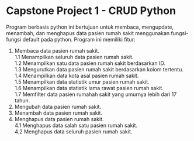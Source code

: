 # Capstone Project 1 - CRUD Python
Program berbasis python ini bertujuan untuk membaca, mengupdate, menambah, dan menghapus data pasien rumah sakit menggunakan fungsi-fungsi default pada python.
Program ini memiliki fitur:
1. Membaca data pasien rumah sakit.  
1.1 Menampilkan seluruh data pasien rumah sakit.  
1.2 Menampilkan satu data pasien rumah sakit berdasarkan ID.  
1.3 Mengurutkan data pasien rumah sakit berdasarkan kolom tertentu.  
1.4 Menampilkan data kota asal pasien rumah sakit.  
1.5 Menampilkan data statistik umur pasien rumah sakit.  
1.6 Menampilkan data statistik lama rawat pasien rumah sakit.  
1.7 Memfilter data pasien rumahah sakit yang umurnya lebih dari 17 tahun.  
2. Mengubah data pasien rumah sakit.
3. Menambah data pasien rumah sakit.
4. Menghapus data pasien rumah sakit.  
4.1 Menghapus data salah satu pasien rumah sakit.  
4.2 Menghapus data seluruh pasien rumah sakit.  
